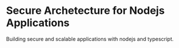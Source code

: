 # Secure Archetecture for Nodejs Applications
Building secure and scalable applications with nodejs and typescript.
